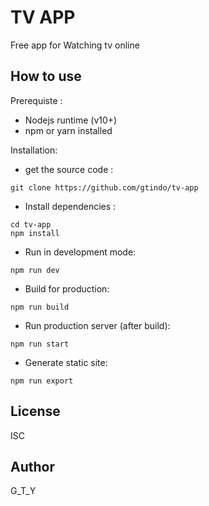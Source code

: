# TV APP

Free app for Watching tv online

## How to use

Prerequiste :
- Nodejs runtime (v10+)
- npm or yarn installed

Installation:
- get the source code : 

```shell
git clone https://github.com/gtindo/tv-app
```

- Install dependencies :

```shell
cd tv-app
npm install
```

- Run in development mode:
```shell
npm run dev
```

- Build for production:
```shell
npm run build
```

- Run production server (after build):
```shell
npm run start
```

- Generate static site:
```shell
npm run export
```

## License
ISC

## Author

G_T_Y
